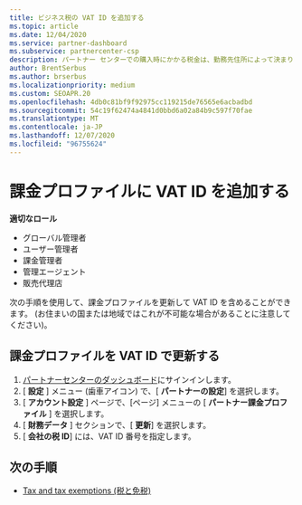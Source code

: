 ```yaml
---
title: ビジネス税の VAT ID を追加する
ms.topic: article
ms.date: 12/04/2020
ms.service: partner-dashboard
ms.subservice: partnercenter-csp
description: パートナー センターでの購入時にかかる税金は、勤務先住所によって決まります。 一部の国では、企業が VAT 番号またはそれに相当するものをシステムに入力できます。
author: BrentSerbus
ms.author: brserbus
ms.localizationpriority: medium
ms.custom: SEOAPR.20
ms.openlocfilehash: 4db0c81bf9f92975cc119215de76565e6acbadbd
ms.sourcegitcommit: 54c19f62474a4841d0bbd6a02a84b9c597f70fae
ms.translationtype: MT
ms.contentlocale: ja-JP
ms.lasthandoff: 12/07/2020
ms.locfileid: "96755624"
---
```

# <a name="add-a-vat-id-to-your-billing-profile"></a>課金プロファイルに VAT ID を追加する

**適切なロール**

- グローバル管理者
- ユーザー管理者
- 課金管理者
- 管理エージェント
- 販売代理店

次の手順を使用して、課金プロファイルを更新して VAT ID を含めることができます。 (お住まいの国または地域ではこれが不可能な場合があることに注意してください)。

## <a name="update-your-billing-profile-with-your-vat-id"></a>課金プロファイルを VAT ID で更新する

1. [パートナーセンターのダッシュボード](https://partner.microsoft.com/dashboard/)にサインインします。
2. [ **設定** ] メニュー (歯車アイコン) で、[ **パートナーの設定**] を選択します。
3. [ **アカウント設定** ] ページで、[ページ] メニューの [ **パートナー課金プロファイル** ] を選択します。
4. [ **財務データ** ] セクションで、[ **更新**] を選択します。
5. [ **会社の税 ID**] には、VAT ID 番号を指定します。

## <a name="next-steps"></a>次の手順

- [Tax and tax exemptions (税と免税)](tax-and-tax-exemptions.md)

